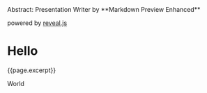 <!-- slide -->Abstract: Presentation Writer by **Markdown Preview Enhanced**
powered by [reveal.js](https://github.com/hakimel/reveal.js)
<!-- slide -->
# Hello
{{page.excerpt}}

World
